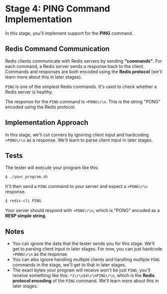 # Stage 4: PING Command Implementation

In this stage, you'll implement support for the **PING** command.

## Redis Command Communication

Redis clients communicate with Redis servers by sending **"commands"**. For each command, a Redis server sends a response back to the client. Commands and responses are both encoded using the **Redis protocol** (we'll learn more about this in later stages).

`PING` is one of the simplest Redis commands. It's used to check whether a Redis server is healthy.

The response for the `PING` command is `+PONG\r\n`. This is the string "PONG" encoded using the Redis protocol.

## Implementation Approach

In this stage, we'll cut corners by ignoring client input and hardcoding `+PONG\r\n` as a response. We'll learn to parse client input in later stages.

## Tests

The tester will execute your program like this:

```bash
$ ./your_program.sh
```

It'll then send a `PING` command to your server and expect a `+PONG\r\n` response.

```bash
$ redis-cli PING
```

Your server should respond with `+PONG\r\n`, which is "PONG" encoded as a **RESP simple string**.

## Notes

- You can ignore the data that the tester sends you for this stage. We'll get to parsing client input in later stages. For now, you can just hardcode `+PONG\r\n` as the response.
- You can also ignore handling multiple clients and handling multiple `PING` commands in the stage, we'll get to that in later stages.
- The exact bytes your program will receive won't be just `PING`, you'll receive something like this: `*1\r\n$4\r\nPING\r\n`, which is the **Redis protocol encoding** of the `PING` command. We'll learn more about this in later stages.